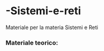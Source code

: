 # -Sistemi-e-reti
Materiale per la materia Sistemi e Reti
<h3>Materiale teorico:</h3>
<a href="./1-A_Applicazioni di rete cosa sono e come funzionano.pdf>Applicazioni di rete</a>

